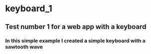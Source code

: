 # keyboard_1 

## **Test number 1 for a web app with a keyboard**
### In this simple example I created a simple keyboard with a sawtooth wave
